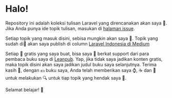 # Halo!
Repository ini adalah koleksi tulisan Laravel yang direncanakan akan saya :pencil:. Jika Anda punya ide topik tulisan, masukan di [halaman issue](https://github.com/rahmatawaludin/bukularavel/issues).

Setiap topik yang masuk disini, sebisa mungkin akan saya :pencil:. Topik yang sudah di:pencil: akan saya publish di column [Laravel Indonesia di Medium](https://medium.com/laravel-indonesia)

Setiap :page_facing_up: gratis yang saya buat, bisa saya :pencil: berkat support dari para pembaca buku saya di [Leanpub](https://leanpub.com/u/rahmatawaludin). Yap, jika tidak saya jadikan konten gratis, maka topik disini akan saya jadikan judul buku saya selanjutnya. Terima kasih :bow:, dengan :dollar: buku saya, Anda telah memberikan saya :watch:, :coffee: dan :curry: untuk melakukan :mag: untuk tiap topik yang hendak saya :pencil:.

Selamat belajar! :book:
